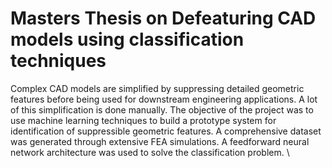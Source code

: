 # Masters Thesis on Defeaturing CAD models using classification techniques

Complex CAD models are simplified by suppressing detailed geometric features before being used for downstream engineering applications. A lot of this simplification is done manually. The objective of the project was to use machine learning techniques to build a prototype system for identification of suppressible geometric features. A comprehensive dataset was generated through extensive FEA simulations. A feedforward neural network architecture was used to solve the classification problem. \\

